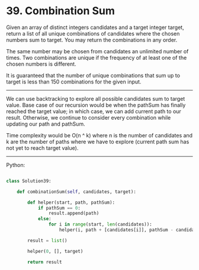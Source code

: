 # 39. Combination Sum

Given an array of distinct integers candidates and a target integer target,
return a list of all unique combinations of candidates where the chosen numbers
sum to target. You may return the combinations in any order.

The same number may be chosen from candidates an unlimited number of times. Two
combinations are unique if the frequency of at least one of the chosen numbers
is different.

It is guaranteed that the number of unique combinations that sum up to target
is less than 150 combinations for the given input.

---

We can use backtracking to explore all possible candidates sum to target value.
Base case of our recursion would be when the pathSum has finally reached the
target value; in which case, we can add current path to our result. Otherwise,
we continue to consider every combination while updating our path and pathSum.

Time complexity would be O(n ^ k) where n is the number of candidates and k are
the number of paths where we have to explore (current path sum has not yet to
reach target value).

---

Python:

```python

class Solution39:

    def combinationSum(self, candidates, target):

        def helper(start, path, pathSum):
            if pathSum == 0:
                result.append(path)
            else:
                for i in range(start, len(candidates)):
                    helper(i, path + [candidates[i]], pathSum - candidates[i])

        result = list()

        helper(0, [], target)

        return result
```
